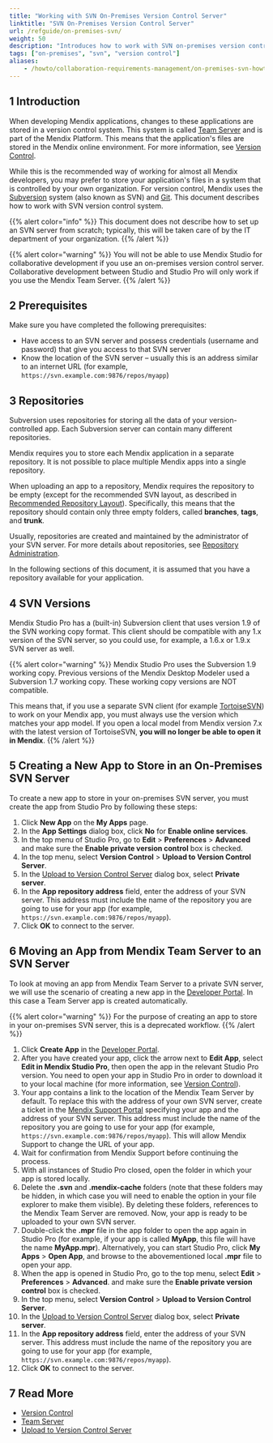 ```yaml
---
title: "Working with SVN On-Premises Version Control Server"
linktitle: "SVN On-Premises Version Control Server"
url: /refguide/on-premises-svn/
weight: 50
description: "Introduces how to work with SVN on-premises version control server."
tags: ["on-premises", "svn", "version control"]
aliases:
    - /howto/collaboration-requirements-management/on-premises-svn-howto/
---
```


## 1 Introduction

When developing Mendix applications, changes to these applications are stored in a version control system. This system is called [Team Server](/developerportal/collaborate/team-server/) and is part of the Mendix Platform. This means that the application's files are stored in the Mendix online environment. For more information, see [Version Control](/refguide/version-control/).

While this is the recommended way of working for almost all Mendix developers, you may prefer to store your application's files in a system that is controlled by your own organization. For version control, Mendix uses the [Subversion](https://subversion.apache.org) system (also known as SVN) and [Git](/refguide/on-premises-git/). This document describes how to work with SVN version control system.

{{% alert color="info" %}}
This document does not describe how to set up an SVN server from scratch; typically, this will be taken care of by the IT department of your organization.
{{% /alert %}}

{{% alert color="warning" %}}
You will not be able to use Mendix Studio for collaborative development if you use an on-premises version control server. Collaborative development between Studio and Studio Pro will only work if you use the Mendix Team Server.
{{% /alert %}}

## 2 Prerequisites

Make sure you have completed the following prerequisites:

* Have access to an SVN server and possess credentials (username and password) that give you access to that SVN server
* Know the location of the SVN server – usually this is an address similar to an internet URL (for example, `https://svn.example.com:9876/repos/myapp`)

## 3 Repositories

Subversion uses repositories for storing all the data of your version-controlled app. Each Subversion server can contain many different repositories.

Mendix requires you to store each Mendix application in a separate repository. It is not possible to place multiple Mendix apps into a single repository.

When uploading an app to a repository, Mendix requires the repository to be empty (except for the recommended SVN layout, as described in [Recommended Repository Layout](http://svnbook.red-bean.com/en/1.7/svn.tour.importing.html#svn.tour.importing.layout)). Specifically, this means that the repository should contain only three empty folders, called **branches**, **tags**, and **trunk**.

Usually, repositories are created and maintained by the administrator of your SVN server. For more details about repositories, see [Repository Administration](http://svnbook.red-bean.com/en/1.7/svn-book.html#svn.reposadmin).

In the following sections of this document, it is assumed that you have a repository available for your application.

## 4 SVN Versions

Mendix Studio Pro has a (built-in) Subversion client that uses version 1.9 of the SVN working copy format. This client should be compatible with any 1.x version of the SVN server, so you could use, for example, a 1.6.x or 1.9.x SVN server as well.

{{% alert color="warning" %}}
Mendix Studio Pro uses the Subversion 1.9 working copy. Previous versions of the Mendix Desktop Modeler used a Subversion 1.7 working copy. These working copy versions are NOT compatible.

This means that, if you use a separate SVN client (for example [TortoiseSVN](https://tortoisesvn.net/)) to work on your Mendix app, you must always use the version which matches your app model. If you open a local model from Mendix version 7.x with the latest version of TortoiseSVN, **you will no longer be able to open it in Mendix**.
{{% /alert %}}

## 5 Creating a New App to Store in an On-Premises SVN Server

To create a new app to store in your on-premises SVN server, you must create the app from Studio Pro by following these steps:

1. Click **New App** on the **My Apps** page.
2. In the **App Settings** dialog box, click **No** for **Enable online services**.
3. In the top menu of Studio Pro, go to **Edit** > **Preferences** > **Advanced** and make sure the **Enable private version control** box is checked.
4. In the top menu, select **Version Control** > **Upload to Version Control Server**.
5. In the [Upload to Version Control Server](/refguide/upload-to-version-control-dialog/) dialog box, select **Private server**.
6. In the **App repository address** field, enter the address of your SVN server. This address must include the name of the repository you are going to use for your app (for example, `https://svn.example.com:9876/repos/myapp`).
7. Click **OK** to connect to the server.

## 6 Moving an App from Mendix Team Server to an SVN Server

To look at moving an app from Mendix Team Server to a private SVN server, we will use the scenario of creating a new app in the [Developer Portal](/developerportal/). In this case a Team Server app is created automatically.

{{% alert color="warning" %}}
For the purpose of creating an app to store in your on-premises SVN server, this is a deprecated workflow.
{{% /alert %}}

1. Click **Create App** in the [Developer Portal](https://sprintr.home.mendix.com/index.html).
2. After you have created your app, click the arrow next to **Edit App**, select **Edit in Mendix Studio Pro**, then open the app in the relevant Studio Pro version. You need to open your app in Studio Pro in order to download it to your local machine (for more information, see [Version Control](/refguide/version-control/)).
3. Your app contains a link to the location of the Mendix Team Server by default. To replace this with the address of your own SVN server, create a ticket in the [Mendix Support Portal](https://support.mendix.com/) specifying your app and the address of your SVN server. This address must include the name of the repository you are going to use for your app (for example, `https://svn.example.com:9876/repos/myapp`). This will allow Mendix Support to change the URL of your app.
4. Wait for confirmation from Mendix Support before continuing the process.
5. With all instances of Studio Pro closed, open the folder in which your app is stored locally.
6. Delete the **.svn** and **.mendix-cache** folders (note that these folders may be hidden, in which case you will need to enable the option in your file explorer to make them visible). By deleting these folders, references to the Mendix Team Server are removed. Now, your app is ready to be uploaded to your own SVN server.
7. Double-click the **.mpr** file in the app folder to open the app again in Studio Pro (for example, if your app is called **MyApp**, this file will have the name **MyApp.mpr**). Alternatively, you can start Studio Pro, click **My Apps** > **Open App**, and browse to the abovementioned local **.mpr** file to open your app.
8. When the app is opened in Studio Pro, go to the  top menu, select **Edit** > **Preferences** > **Advanced**. and make sure the **Enable private version control** box is checked.
9. In the top menu, select **Version Control** > **Upload to Version Control Server**.
10. In the [Upload to Version Control Server](/refguide/upload-to-version-control-dialog/) dialog box, select **Private server**.
11. In the **App repository address** field, enter the address of your SVN server. This address must include the name of the repository you are going to use for your app (for example, `https://svn.example.com:9876/repos/myapp`).
12. Click **OK** to connect to the server.

## 7 Read More

* [Version Control](/refguide/version-control/)
* [Team Server](/developerportal/collaborate/team-server/)
* [Upload to Version Control Server](/refguide/upload-to-version-control-dialog/)
